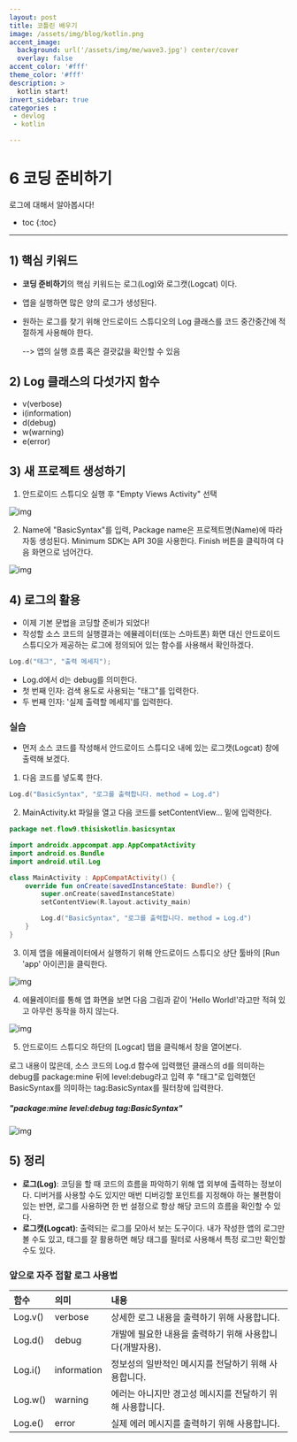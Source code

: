 ```yaml
---
layout: post
title: 코틀린 배우기
image: /assets/img/blog/kotlin.png
accent_image: 
  background: url('/assets/img/me/wave3.jpg') center/cover
  overlay: false
accent_color: '#fff'
theme_color: '#fff'
description: >
  kotlin start!
invert_sidebar: true
categories :
 - devlog	
 - kotlin

---
```


# 6 코딩 준비하기

로그에 대해서 알아봅시다!



* toc
{:toc}


---



## 1) 핵심 키워드

- **코딩 준비하기**의  핵심 키워드는 로그(Log)와 로그캣(Logcat) 이다.

- 앱을 실행하면 많은 양의 로그가 생성된다.

- 원하는 로그를 찾기 위해 안드로이드 스튜디오의 Log 클래스를 코드 중간중간에 적절하게 사용해야 한다.

  --> 앱의 실행 흐름 혹은 결괏값을 확인할 수 있음

## 2) Log 클래스의 다섯가지 함수

- v(verbose)
- i(information)
- d(debug)
- w(warning)
- e(error)

## 3) 새 프로젝트 생성하기

1. 안드로이드 스튜디오 실행 후 "Empty Views Activity" 선택

![img](https://190938973-files.gitbook.io/~/files/v0/b/gitbook-x-prod.appspot.com/o/spaces%2Fa4oGyVd5h5iQeplBqkqY%2Fuploads%2FHaV3SfZXUjV26JKnXpM6%2Fimage.png?alt=media&token=dcef736a-737d-4600-b481-2eecbb3830cb)

2. Name에 "BasicSyntax"를 입력, Package name은 프로젝트명(Name)에 따라 자동 생성된다. Minimum SDK는 API 30을 사용한다. Finish 버튼을 클릭하여 다음 화면으로 넘어간다.

![img](https://190938973-files.gitbook.io/~/files/v0/b/gitbook-x-prod.appspot.com/o/spaces%2Fa4oGyVd5h5iQeplBqkqY%2Fuploads%2FV7dk51IsnX5AWBWtnHZ6%2Fimage.png?alt=media&token=ff8a89c2-a301-46af-b650-810026d18ef3)

## 4) 로그의 활용

- 이제 기본 문법을 코딩할 준비가 되었다!
- 작성할 소스 코드의 실행결과는 에뮬레이터(또는 스마트폰) 화면 대신 안드로이드 스튜디오가 제공하는 로그에 정의되어 있는 함수를 사용해서 확인하겠다.

```kotlin
Log.d("태그", "출력 메세지");
```

- Log.d에서 d는 debug를 의미한다.
- 첫 번째 인자: 검색 용도로 사용되는 "태그"를 입력한다.
- 두 번째 인자: '실제 출력할 메세지'를 입력한다.

### 실습

- 먼저 소스 코드를 작성해서 안드로이드 스튜디오 내에 있는 로그캣(Logcat) 창에 출력해 보겠다.

1. 다음 코드를 넣도록 한다.

```kotlin
Log.d("BasicSyntax", "로그를 출력합니다. method = Log.d")
```

2. MainActivity.kt 파일을 열고 다음 코드를 setContentView... 밑에 입력한다.

```kotlin
package net.flow9.thisiskotlin.basicsyntax

import androidx.appcompat.app.AppCompatActivity
import android.os.Bundle
import android.util.Log

class MainActivity : AppCompatActivity() {
    override fun onCreate(savedInstanceState: Bundle?) {
        super.onCreate(savedInstanceState)
        setContentView(R.layout.activity_main)

        Log.d("BasicSyntax", "로그를 출력합니다. method = Log.d")
    }
}
```

3. 이제 앱을 에뮬레이터에서 실행하기 위해 안드로이드 스튜디오 상단 툴바의 [Run 'app' 아이콘]을 클릭한다.

![img](https://190938973-files.gitbook.io/~/files/v0/b/gitbook-x-prod.appspot.com/o/spaces%2Fa4oGyVd5h5iQeplBqkqY%2Fuploads%2FAuzc2ijgX8f8UAxfLI0m%2Fimage.png?alt=media&token=04b4935d-38ef-48ec-b7c3-9ffaba7bcad0)

4. 에뮬레이터를 통해 앱 화면을 보면 다음 그림과 같이 'Hello World!'라고만 적혀 있고 아무런 동작을 하지 않는다.

![img](https://190938973-files.gitbook.io/~/files/v0/b/gitbook-x-prod.appspot.com/o/spaces%2Fa4oGyVd5h5iQeplBqkqY%2Fuploads%2F0VsbDaF1FYfdQojy9Uv2%2FScreenshot_20230521_232458.png?alt=media&token=e2323f63-bfa8-45d9-8298-eb75669f4c0c)

5. 안드로이드 스튜디오 하단의 [Logcat] 탭을 클릭해서 창을 열어본다. 

로그 내용이 많은데, 소스 코드의 Log.d 함수에 입력했던 클래스의 d를 의미하는 debug를 package:mine 뒤에 level:debug라고 입력 후 "태그"로 입력했던 BasicSyntax를 의미하는 tag:BasicSyntax를 필터창에 입력한다.

#####  "package:mine level:debug tag:BasicSyntax"

![img](https://190938973-files.gitbook.io/~/files/v0/b/gitbook-x-prod.appspot.com/o/spaces%2Fa4oGyVd5h5iQeplBqkqY%2Fuploads%2F1BzHJrsKeX6geZHmc4HF%2Fimage.png?alt=media&token=25612bab-763a-4183-aeed-a1f02ead9bd9)



## 5) 정리

- **로그(Log)**: 코딩을 할 때 코드의 흐름을 파악하기 위해 앱 외부에 출력하는 정보이다. 디버거를 사용할 수도 있지만 매번 디버깅할 포인트를 지정해야 하는 불편함이 있는 반면, 로그를 사용하면 한 번 설정으로 항상 해당 코드의 흐름을 확인할 수 있다.
- **로그캣(Logcat)**: 출력되는 로그를 모아서 보는 도구이다. 내가 작성한 앱의 로그만 볼 수도 있고, 태그를 잘 활용하면 해당 태그를 필터로 사용해서 특정 로그만 확인할 수도 있다.

### 앞으로 자주 접할 로그 사용법

| 함수    | 의미        | 내용                                                      |
| :------ | :---------- | :-------------------------------------------------------- |
| Log.v() | verbose     | 상세한 로그 내용을 출력하기 위해 사용합니다.              |
| Log.d() | debug       | 개발에 필요한 내용을 출력하기 위해 사용합니다(개발자용).  |
| Log.i() | information | 정보성의 일반적인 메시지를 전달하기 위해 사용합니다.      |
| Log.w() | warning     | 에러는 아니지만 경고성 메시지를 전달하기 위해 사용합니다. |
| Log.e() | error       | 실제 에러 메시지를 출력하기 위해 사용합니다.              |